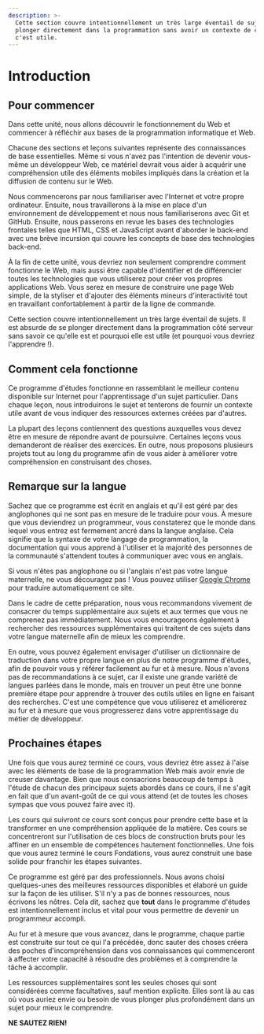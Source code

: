 ```yaml
---
description: >-
  Cette section couvre intentionnellement un très large éventail de sujets. Il est stupide de
  plonger directement dans la programmation sans avoir un contexte de ce que c'est et pourquoi 
  c'est utile.
---
```


# Introduction

## Pour commencer

Dans cette unité, nous allons découvrir le fonctionnement du Web et commencer à réfléchir aux bases de la programmation informatique et Web.

Chacune des sections et leçons suivantes représente des connaissances de base essentielles. Même si vous n'avez pas l'intention de devenir vous-même un développeur Web, ce matériel devrait vous aider à acquérir une compréhension utile des éléments mobiles impliqués dans la création et la diffusion de contenu sur le Web.

Nous commencerons par nous familiariser avec l'Internet et votre propre ordinateur. Ensuite, nous travaillerons à la mise en place d'un environnement de développement et nous nous familiariserons avec Git et GitHub. Ensuite, nous passerons en revue les bases des technologies frontales telles que HTML, CSS et JavaScript avant d'aborder le back-end avec une brève incursion qui couvre les concepts de base des technologies back-end.

À la fin de cette unité, vous devriez non seulement comprendre comment fonctionne le Web, mais aussi être capable d'identifier et de différencier toutes les technologies que vous utiliserez pour créer vos propres applications Web. Vous serez en mesure de construire une page Web simple, de la styliser et d'ajouter des éléments mineurs d'interactivité tout en travaillant confortablement à partir de la ligne de commande.

Cette section couvre intentionnellement un très large éventail de sujets. Il est absurde de se plonger directement dans la programmation côté serveur sans savoir ce qu'elle est et pourquoi elle est utile (et pourquoi vous devriez l'apprendre !).

## Comment cela fonctionne

Ce programme d'études fonctionne en rassemblant le meilleur contenu disponible sur Internet pour l'apprentissage d'un sujet particulier. Dans chaque leçon, nous introduirons le sujet et tenterons de fournir un contexte utile avant de vous indiquer des ressources externes créées par d'autres.

La plupart des leçons contiennent des questions auxquelles vous devez être en mesure de répondre avant de poursuivre. Certaines leçons vous demanderont de réaliser des exercices. En outre, nous proposons plusieurs projets tout au long du programme afin de vous aider à améliorer votre compréhension en construisant des choses.

## Remarque sur la langue

Sachez que ce programme est écrit en anglais et qu'il est géré par des anglophones qui ne sont pas en mesure de le traduire pour vous. À mesure que vous deviendrez un programmeur, vous constaterez que le monde dans lequel vous entrez est fermement ancré dans la langue anglaise. Cela signifie que la syntaxe de votre langage de programmation, la documentation qui vous apprend à l'utiliser et la majorité des personnes de la communauté s'attendent toutes à communiquer avec vous en anglais.

Si vous n'êtes pas anglophone ou si l'anglais n'est pas votre langue maternelle, ne vous découragez pas ! Vous pouvez utiliser [Google Chrome](https://www.google.com/chrome/) pour traduire automatiquement ce site.

Dans le cadre de cette préparation, nous vous recommandons vivement de consacrer du temps supplémentaire aux sujets et aux termes que vous ne comprenez pas immédiatement. Nous vous encourageons également à rechercher des ressources supplémentaires qui traitent de ces sujets dans votre langue maternelle afin de mieux les comprendre.

En outre, vous pouvez également envisager d'utiliser un dictionnaire de traduction dans votre propre langue en plus de notre programme d'études, afin de pouvoir vous y référer facilement au fur et à mesure. Nous n'avons pas de recommandations à ce sujet, car il existe une grande variété de langues parlées dans le monde, mais en trouver un peut être une bonne première étape pour apprendre à trouver des outils utiles en ligne en faisant des recherches. C'est une compétence que vous utiliserez et améliorerez au fur et à mesure que vous progresserez dans votre apprentissage du métier de développeur.

## Prochaines étapes

Une fois que vous aurez terminé ce cours, vous devriez être assez à l'aise avec les éléments de base de la programmation Web mais avoir envie de creuser davantage. Bien que nous consacrions beaucoup de temps à l'étude de chacun des principaux sujets abordés dans ce cours, il ne s'agit en fait que d'un avant-goût de ce qui vous attend (et de toutes les choses sympas que vous pouvez faire avec it\).

Les cours qui suivront ce cours sont conçus pour prendre cette base et la transformer en une compréhension appliquée de la matière. Ces cours se concentreront sur l'utilisation de ces blocs de construction bruts pour les affiner en un ensemble de compétences hautement fonctionnelles. Une fois que vous aurez terminé le cours Fondations, vous aurez construit une base solide pour franchir les étapes suivantes.

Ce programme est géré par des professionnels. Nous avons choisi quelques-unes des meilleures ressources disponibles et élaboré un guide sur la façon de les utiliser. S'il n'y a pas de bonnes ressources, nous écrivons les nôtres. Cela dit, sachez que **tout** dans le programme d'études est intentionnellement inclus et vital pour vous permettre de devenir un programmeur accompli.

Au fur et à mesure que vous avancez, dans le programme, chaque partie est construite sur tout ce qui l'a précédée, donc sauter des choses créera des poches d'incompréhension dans vos connaissances qui commenceront à affecter votre capacité à résoudre des problèmes et à comprendre la tâche à accomplir.

Les ressources supplémentaires sont les seules choses qui sont considérées comme facultatives, sauf mention explicite. Elles sont là au cas où vous auriez envie ou besoin de vous plonger plus profondément dans un sujet pour mieux le comprendre.

**NE SAUTEZ RIEN!**